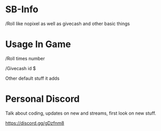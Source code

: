 # SB-Info
/Roll like nopixel as well as givecash and other basic things



# Usage In Game

/Roll times number

/Givecash id $

Other default stuff it adds


# Personal Discord

Talk about coding, updates on new and streams, first look on new stuff.

https://discord.gg/gDzfnm8
